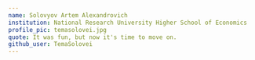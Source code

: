 ```yaml
---
name: Solovyov Artem Alexandrovich
institution: National Research University Higher School of Economics
profile_pic: temasolovei.jpg
quote: It was fun, but now it's time to move on.
github_user: TemaSolovei
---
```

